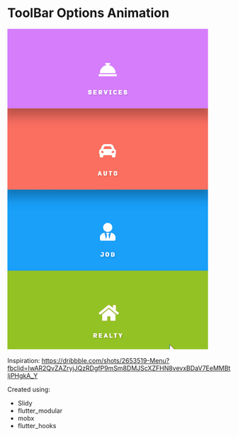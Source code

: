 # ToolBar Options Animation

![alt text](toolbar.gif)




Inspiration:
https://dribbble.com/shots/2653519-Menu?fbclid=IwAR2QvZAZryjJQzRDgfP9mSm8DMJScXZFHN8vevxBDaV7EeMMBtIjPHgkA_Y

Created using:
- Slidy
- flutter_modular
- mobx
- flutter_hooks





